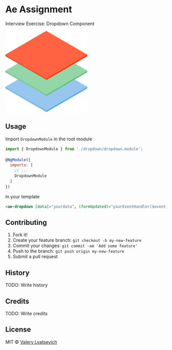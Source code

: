 # Ae Assignment

Interview Exercise: Dropdown Component

![](src/assets/img/logo.svg)

## Usage

Import `DropdownModule` in the root module


```javascript
import { DropdownModule } from './dropdown/dropdown.module';

@NgModule({
  imports: [
    // ...
    DropdownModule
  ]
})
```

In your template

```html
<ae-dropdown [data]="yourdata", (formUpdated)="yourEventHandler($event)"></ae-dropdown>
```

## Contributing

1. Fork it!
2. Create your feature branch: `git checkout -b my-new-feature`
3. Commit your changes: `git commit -am 'Add some feature'`
4. Push to the branch: `git push origin my-new-feature`
5. Submit a pull request

## History

TODO: Write history

## Credits

TODO: Write credits

## License

MIT © [Valery Lyatsevich](http://lyatsevich.com)
